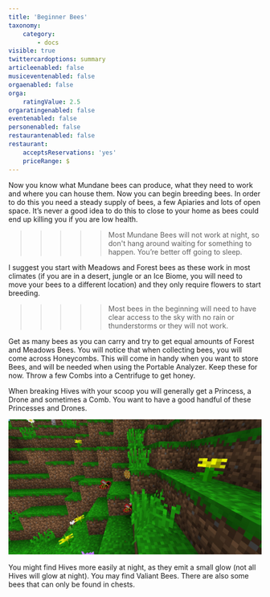 ```yaml
---
title: 'Beginner Bees'
taxonomy:
    category:
        - docs
visible: true
twittercardoptions: summary
articleenabled: false
musiceventenabled: false
orgaenabled: false
orga:
    ratingValue: 2.5
orgaratingenabled: false
eventenabled: false
personenabled: false
restaurantenabled: false
restaurant:
    acceptsReservations: 'yes'
    priceRange: $
---
```


Now you know what Mundane bees can produce, what they need to work and where you can house them. Now you can begin breeding bees. In order to do this you need a steady supply of bees, a few Apiaries and lots of open space. It’s never a good idea to do this to close to your home as bees could end up killing you if you are low health. 

>>>>> Most Mundane Bees will not work at night, so don't hang around waiting for something to happen. You’re better off going to sleep.  

I suggest you start with Meadows and Forest bees as these work in most climates (if you are in a desert, jungle or an Ice Biome, you will need to move your bees to a different location) and they only require flowers to start breeding. 


>>>>> Most bees in the beginning will need to have clear access to the sky with no rain or thunderstorms or they will not work.

Get as many bees as you can carry and try to get equal amounts of Forest and Meadows Bees. You will notice that when collecting bees, you will come across Honeycombs. This will come in handy when you want to store Bees, and will be needed when using the Portable Analyzer. Keep these for now. Throw a few Combs into a Centrifuge to get honey.

When breaking Hives with your scoop you will generally get a Princess, a Drone and sometimes a Comb. You want to have a good handful of these Princesses and Drones.

![](Beginner%20Bees.jpg)

You might find Hives more easily at night, as they emit a small glow (not all Hives will glow at night). You may find Valiant Bees. There are also some bees that can only be found in chests. 
